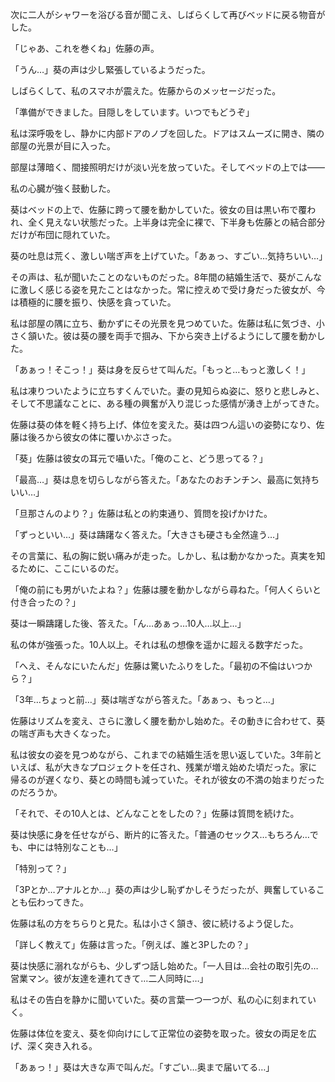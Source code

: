 次に二人がシャワーを浴びる音が聞こえ、しばらくして再びベッドに戻る物音がした。

「じゃあ、これを巻くね」佐藤の声。

「うん…」葵の声は少し緊張しているようだった。

しばらくして、私のスマホが震えた。佐藤からのメッセージだった。

「準備ができました。目隠しをしています。いつでもどうぞ」

私は深呼吸をし、静かに内部ドアのノブを回した。ドアはスムーズに開き、隣の部屋の光景が目に入った。

部屋は薄暗く、間接照明だけが淡い光を放っていた。そしてベッドの上では——

私の心臓が強く鼓動した。

葵はベッドの上で、佐藤に跨って腰を動かしていた。彼女の目は黒い布で覆われ、全く見えない状態だった。上半身は完全に裸で、下半身も佐藤との結合部分だけが布団に隠れていた。

葵の吐息は荒く、激しい喘ぎ声を上げていた。「あぁっ、すごい…気持ちいい…」

その声は、私が聞いたことのないものだった。8年間の結婚生活で、葵がこんなに激しく感じる姿を見たことはなかった。常に控えめで受け身だった彼女が、今は積極的に腰を振り、快感を貪っていた。

私は部屋の隅に立ち、動かずにその光景を見つめていた。佐藤は私に気づき、小さく頷いた。彼は葵の腰を両手で掴み、下から突き上げるようにして腰を動かした。

「あぁっ！そこっ！」葵は身を反らせて叫んだ。「もっと…もっと激しく！」

私は凍りついたように立ちすくんでいた。妻の見知らぬ姿に、怒りと悲しみと、そして不思議なことに、ある種の興奮が入り混じった感情が湧き上がってきた。

佐藤は葵の体を軽く持ち上げ、体位を変えた。葵は四つん這いの姿勢になり、佐藤は後ろから彼女の体に覆いかぶさった。

「葵」佐藤は彼女の耳元で囁いた。「俺のこと、どう思ってる？」

「最高…」葵は息を切らしながら答えた。「あなたのおチンチン、最高に気持ちいい…」

「旦那さんのより？」佐藤は私との約束通り、質問を投げかけた。

「ずっといい…」葵は躊躇なく答えた。「大きさも硬さも全然違う…」

その言葉に、私の胸に鋭い痛みが走った。しかし、私は動かなかった。真実を知るために、ここにいるのだ。

「俺の前にも男がいたよね？」佐藤は腰を動かしながら尋ねた。「何人くらいと付き合ったの？」

葵は一瞬躊躇した後、答えた。「ん…あぁっ…10人…以上…」

私の体が強張った。10人以上。それは私の想像を遥かに超える数字だった。

「へえ、そんなにいたんだ」佐藤は驚いたふりをした。「最初の不倫はいつから？」

「3年…ちょっと前…」葵は喘ぎながら答えた。「あぁっ、もっと…」

佐藤はリズムを変え、さらに激しく腰を動かし始めた。その動きに合わせて、葵の喘ぎ声も大きくなった。

私は彼女の姿を見つめながら、これまでの結婚生活を思い返していた。3年前といえば、私が大きなプロジェクトを任され、残業が増え始めた頃だった。家に帰るのが遅くなり、葵との時間も減っていた。それが彼女の不満の始まりだったのだろうか。

「それで、その10人とは、どんなことをしたの？」佐藤は質問を続けた。

葵は快感に身を任せながら、断片的に答えた。「普通のセックス…もちろん…でも、中には特別なことも…」

「特別って？」

「3Pとか…アナルとか…」葵の声は少し恥ずかしそうだったが、興奮していることも伝わってきた。

佐藤は私の方をちらりと見た。私は小さく頷き、彼に続けるよう促した。

「詳しく教えて」佐藤は言った。「例えば、誰と3Pしたの？」

葵は快感に溺れながらも、少しずつ話し始めた。「一人目は…会社の取引先の…営業マン。彼が友達を連れてきて…二人同時に…」

私はその告白を静かに聞いていた。葵の言葉一つ一つが、私の心に刻まれていく。

佐藤は体位を変え、葵を仰向けにして正常位の姿勢を取った。彼女の両足を広げ、深く突き入れる。

「あぁっ！」葵は大きな声で叫んだ。「すごい…奥まで届いてる…」